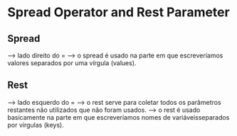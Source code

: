 # Spread Operator and Rest Parameter

## Spread

--> lado direito do =
--> o spread é usado na parte em que escreveríamos valores separados por uma vírgula (values).

## Rest

--> lado esquerdo do =
--> o rest serve para coletar todos os parâmetros restantes não utilizados que não foram usados.
--> o rest é usado basicamente na parte em que escreveríamos nomes de variáveis ​​separados por vírgulas (keys).

